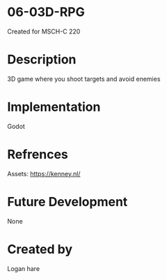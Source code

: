 # 06-03D-RPG
Created for MSCH-C 220 
# Description
3D game where you shoot targets and avoid enemies
# Implementation
Godot
# Refrences
Assets: https://kenney.nl/
# Future Development
None
# Created by
Logan hare
